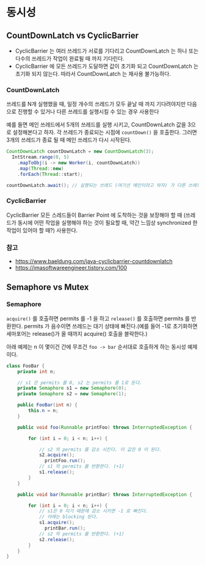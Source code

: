 # 동시성

## CountDownLatch vs CyclicBarrier

- CyclicBarrier 는 여러 쓰레드가 서로를 기다리고 CountDownLatch 는 하나 또는 다수의 쓰레드가 작업이 완료될 때 까지 기다린다.
- CyclicBarrier 에 모든 쓰레드가 도달하면 값이 초기화 되고 CountDownLatch 는 초기화 되지 않는다. 따라서 CountDownLatch 는 재사용 불가능하다.

### CountDownLatch
쓰레드를 N개 실행했을 때, 일정 개수의 쓰레드가 모두 끝날 때 까지 기다려야지만 다음으로 진행할 수 있거나 다른 쓰레드를 실행시킬 수 있는 경우 사용한다

예를 들면 메인 쓰레드에서 5개의 쓰레드를 실행 시키고, CountDownLatch 값을 3으로 설정해본다고 하자. 각 쓰레드가 종료되는 시점에 `countDown()` 을 호출한다. 그러면 3개의 쓰레드가 종료 될 때 메인 쓰레드가 다시 시작된다.

```java
CountDownLatch countDownLatch = new CountDownLatch(3);
  IntStream.range(0, 5)
    .mapToObj(i -> new Worker(i, countDownLatch))
    .map(Thread::new)
    .forEach(Thread::start);

countDownLatch.await(); // 실행되는 쓰레드 (여기선 메인이라고 하자) 가 다른 쓰레드에서 countDown 이 3번 호출 될 때 까지 기다린다.
```

### CyclicBarrier
CyclicBarrier 모든 스레드들이 Barrier Point 에 도착하는 것을 보장해야 할 때 (쓰레드가 동시에 어떤 작업을 실행해야 하는 것이 필요할 때, 약간 느낌상 synchronized 한 작업이 있어야 할 때?) 사용한다.

### 참고
- https://www.baeldung.com/java-cyclicbarrier-countdownlatch
- https://imasoftwareengineer.tistory.com/100

## Semaphore vs Mutex

### Semaphore
`acquire()` 를 호출하면 permits 를 -1 을 하고 `release()` 를 호출하면 permits 를 반환한다.
permits 가 음수이면 쓰레드는 대기 상태에 빠진다.(예를 들어 -1로 초기화하면 세마포어는 release()가 올 때까지 acquire() 호출을 블락한다.)

아래 예제는 n 이 몇이건 간에 무조건 `foo -> bar` 순서대로 호출하게 하는 동시성 예제이다.
```java
class FooBar {
    private int n;

    // s1 은 permits 를 0, s2 는 permits 를 1로 둔다.
    private Semaphore s1 = new Semaphore(0);
    private Semaphore s2 = new Semaphore(1);

    public FooBar(int n) {
        this.n = n;
    }

    public void foo(Runnable printFoo) throws InterruptedException {

        for (int i = 0; i < n; i++) {

            // s2 의 permits 를 감소 시킨다. 이 값은 0 이 된다.
            s2.acquire();
        	  printFoo.run();
            // s1 의 permits 를 반환한다. (+1)
            s1.release();
        }
    }

    public void bar(Runnable printBar) throws InterruptedException {

        for (int i = 0; i < n; i++) {
            // s1은 0 이기 때문에 감소 시키면 -1 로 빠진다.
            // 아래는 blocking 된다.
            s1.acquire();
        	  printBar.run();
            // s2 의 permits 를 반환한다. (+1)
            s2.release();
        }
    }
}
```
